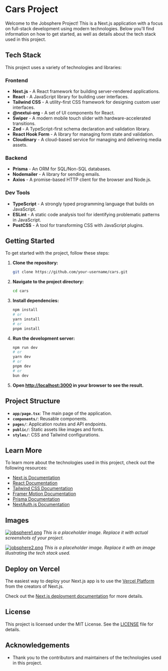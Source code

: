 # Cars Project

Welcome to the Jobsphere Project! This is a Next.js application with a focus on full-stack development using modern technologies. Below you'll find information on how to get started, as well as details about the tech stack used in this project.

## Tech Stack

This project uses a variety of technologies and libraries:

### Frontend

- **Next.js** - A React framework for building server-rendered applications.
- **React** - A JavaScript library for building user interfaces.
- **Tailwind CSS** - A utility-first CSS framework for designing custom user interfaces.
- **@nextui-org** - A set of UI components for React.
- **Swiper** - A modern mobile touch slider with hardware-accelerated transitions.
- **Zod** - A TypeScript-first schema declaration and validation library.
- **React Hook Form** - A library for managing form state and validation.
- **Cloudinary** - A cloud-based service for managing and delivering media assets.

### Backend

- **Prisma** - An ORM for SQL/Non-SQL databases.
- **Nodemailer** - A library for sending emails.
- **Axios** - A promise-based HTTP client for the browser and Node.js.

### Dev Tools

- **TypeScript** - A strongly typed programming language that builds on JavaScript.
- **ESLint** - A static code analysis tool for identifying problematic patterns in JavaScript.
- **PostCSS** - A tool for transforming CSS with JavaScript plugins.

## Getting Started

To get started with the project, follow these steps:

1. **Clone the repository:**

    ```bash
    git clone https://github.com/your-username/cars.git
    ```

2. **Navigate to the project directory:**

    ```bash
    cd cars
    ```

3. **Install dependencies:**

    ```bash
    npm install
    # or
    yarn install
    # or
    pnpm install
    ```

4. **Run the development server:**

    ```bash
    npm run dev
    # or
    yarn dev
    # or
    pnpm dev
    # or
    bun dev
    ```

5. **Open [http://localhost:3000](http://localhost:3000) in your browser to see the result.**

## Project Structure

- **`app/page.tsx`**: The main page of the application.
- **`components/`**: Reusable components.
- **`pages/`**: Application routes and API endpoints.
- **`public/`**: Static assets like images and fonts.
- **`styles/`**: CSS and Tailwind configurations.

## Learn More

To learn more about the technologies used in this project, check out the following resources:

- [Next.js Documentation](https://nextjs.org/docs)
- [React Documentation](https://reactjs.org/docs/getting-started.html)
- [Tailwind CSS Documentation](https://tailwindcss.com/docs)
- [Framer Motion Documentation](https://www.framer.com/api/motion/)
- [Prisma Documentation](https://www.prisma.io/docs/)
- [NextAuth.js Documentation](https://next-auth.js.org/getting-started/introduction)

## Images

[![jobsphere1.png](https://i.postimg.cc/CKSk6Cm9/jobsphere1.png)](https://postimg.cc/v4244nRv)
*This is a placeholder image. Replace it with actual screenshots of your project.*

[![jobsphere2.png](https://i.postimg.cc/MHqTmxxB/jobsphere2.png)](https://postimg.cc/Q9Yhj2FN)
*This is a placeholder image. Replace it with an image illustrating the tech stack used.*

## Deploy on Vercel

The easiest way to deploy your Next.js app is to use the [Vercel Platform](https://vercel.com/new?utm_medium=default-template&filter=next.js&utm_source=create-next-app&utm_campaign=create-next-app-readme) from the creators of Next.js.

Check out the [Next.js deployment documentation](https://nextjs.org/docs/deployment) for more details.

## License

This project is licensed under the MIT License. See the [LICENSE](LICENSE) file for details.

## Acknowledgements

- Thank you to the contributors and maintainers of the technologies used in this project.

